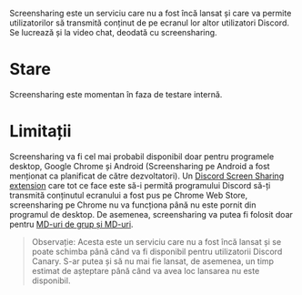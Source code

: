 <!-- TITLE: Romanian - Screensharing -->
<!-- SUBTITLE:În curând! -->

Screensharing este un serviciu care nu a fost încă lansat și care va permite utilizatorilor să transmită conținut de pe ecranul lor altor utilizatori Discord. Se lucrează și la video chat, deodată cu screensharing.

# Stare

Screensharing este momentan în faza de testare internă.

# Limitații

Screensharing va fi cel mai probabil disponibil doar pentru programele desktop, Google Chrome și Android (Screensharing pe Android a fost menționat ca planificat de către dezvoltatori). Un [Discord Screen Sharing extension](https://chrome.google.com/webstore/detail/discord-screen-sharing/lcbhdgefieegnkbopmgklhlpjjdgmbog) care tot ce face este să-i permită programului Discord să-ți transmită conținutul ecranului a fost pus pe Chrome Web Store, screensharing pe Chrome nu va funcționa până nu este pornit din programul de desktop. De asemenea, screensharing va putea fi folosit doar pentru [MD-uri de grup și MD-uri](https://discordia.me/ro/mesaje-directe).

> Observație: Acesta este un serviciu care nu a fost încă lansat și se poate schimba până când va fi disponibil pentru utilizatorii Discord Canary. S-ar putea și să nu mai fie lansat, de asemenea, un timp estimat de așteptare până când va avea loc lansarea nu este disponibil.